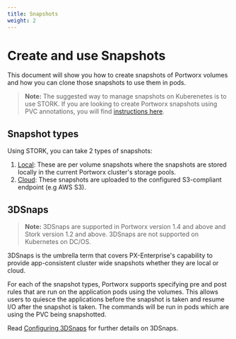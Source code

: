 ```yaml
---
title: Snapshots
weight: 2
---
```


# Create and use Snapshots
This document will show you how to create snapshots of Portworx volumes and how you can clone those snapshots to use them in pods.

> **Note:** The suggested way to manage snapshots on Kuberenetes is to use STORK. If you are looking to create Portworx snapshots using PVC annotations, you will find [instructions here](#).

## Snapshot types
Using STORK, you can take 2 types of snapshots:

1. [Local](#): These are per volume snapshots where the snapshots are stored locally in the current Portworx cluster's storage pools.
2. [Cloud](#): These snapshots are uploaded to the configured S3-compliant endpoint (e.g AWS S3).

## 3DSnaps
> **Note:** 3DSnaps are supported in Portworx version 1.4 and above and Stork version 1.2 and above. 3DSnaps are not supported on Kubernetes on DC/OS.

3DSnaps is the umbrella term that covers PX-Enterprise's capability to provide app-consistent cluster wide snapshots whether they are local or cloud.

For each of the snapshot types, Portworx supports specifying pre and post rules that are run on the application pods using the volumes. This allows users to quiesce the applications before the snapshot is taken and resume I/O after the snapshot is taken. The commands will be run in pods which are using the PVC being snapshotted.

Read [Configuring 3DSnaps](#) for further details on 3DSnaps.
